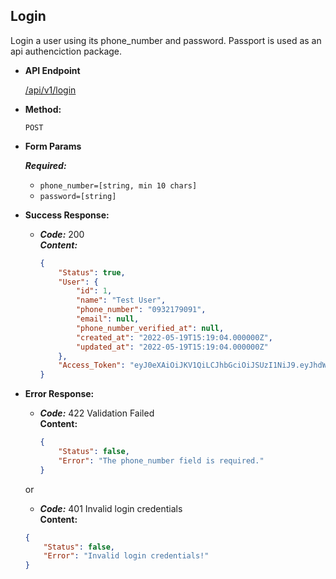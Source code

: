 **Login**
----
  Login a user using its phone_number and password. Passport is used as an api authenciction package.

* **API Endpoint**

  <a href="">/api/v1/login</a>

* **Method:**

  `POST`
  
*  **Form Params**

   ***Required:***
    - `phone_number=[string, min 10 chars]`
    - `password=[string]`

* **Success Response:**

  * ***Code:*** 200 <br />
    ***Content:*** 
    ```json 
    {
        "Status": true,
        "User": {
            "id": 1,
            "name": "Test User",
            "phone_number": "0932179091",
            "email": null,
            "phone_number_verified_at": null,
            "created_at": "2022-05-19T15:19:04.000000Z",
            "updated_at": "2022-05-19T15:19:04.000000Z"
        },
        "Access_Token": "eyJ0eXAiOiJKV1QiLCJhbGciOiJSUzI1NiJ9.eyJhdWQiOiIxIiwianRpIjoiNzM1OTRiODE5ZWJhZDBjNjhlM2ZhYTQ3MWI4MTIzMGQ0YWNmZDBlMGFiODNlZWRlYTMxOGNhMDRhYjZiYWE1NmU4YWZhYThlMGZjZWIxNzYiLCJpYXQiOjE2NTMwNTUwOTkuNjQ1MjAxLCJuYmYiOjE2NTMwNTUwOTkuNjQ1MjAyLCJleHAiOjE2ODQ1OTEwOTkuNjQwOTksInN1YiI6IjEiLCJzY29wZXMiOltdfQ.fB_dHKqP01_PmCA6T_UBNDmVR7SjTYzMYh3QGUGu8yY3E2oGbh6G6WHFCcr_iAJOTNk0lzks20t49zEUwnvCIrZzWMpIZSIbaI9YuuC-mqVBMGCyGoQi7serU4i6EEtSioJNFXnTVRVx3x-DCFGFVt1MVXftE9L2jIRHdCVLauTnSvsB3AS5qn5kH_LaMktQ-qxbWRBh7fEvl1HMf6zDBgWeKnRdNX24-plwYMoVnVSYF9ov9yvbaA9znqKeh15GV1Ql7kPdsM3npvnFTxE_WtszPjUxt5U4DnwdG_KngnGvxTEQFFpwIDAxSMIoquyFxmRmikEJg3dSDHmY9G2y6ztC56b7eKqAPFH7qdIo_RsuhrYXW2Y1DSjnnRwiUbJqBLNYOdxsq99gM08RuZPLRLRStJkEiV6wUS7xBsDWfG9NxAvDEBfH-AXd1dT5AYXuIbeaVNcZjyRF3FyWewAZRKTwSTPAdd11LemSPVrNDsG9ZQkvTwTphaIgfBbpt8bgnrZov3RaihK4NsF76WSLUyNjaGwCE7l2cIUDIodR79GxnZ-VPfSSm3y2aSbl_P9MIYIZ_RfwyJg9SWnlflMeQePDkn0ytwpw6Y8HDoZoJQeMDyrEuZZaBmi1v6J-lXGqZC9Nu41foBkzQRjF2d0Zm9Q_sS6zmHMllykRpXwsW08"
    }
    ```
 
* **Error Response:**

  * ***Code:*** 422 Validation Failed <br />
    **Content:** 
    ```json 
    {
        "Status": false,
        "Error": "The phone_number field is required."
    }
    ```

  or

   * ***Code:*** 401 Invalid login credentials <br />
    **Content:** 
    ```json 
    {
        "Status": false,
        "Error": "Invalid login credentials!"
    }
    ```